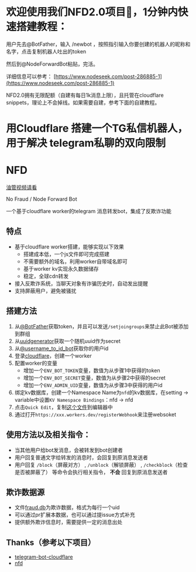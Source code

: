 
# 欢迎使用我们NFD2.0项目🎉，1分钟内快速搭建教程：

用户先去@BotFather，输入 /newbot ，按照指引输入你要创建的机器人的昵称和名字，点击复制机器人吐出的token

然后到@NodeForwardBot粘贴，完活。

详细信息可以参考： [https://www.nodeseek.com/post-286885-1](https://www.nodeseek.com/post-286885-1)

NFD2.0拥有无限配额（自建有每日1k消息上限），且托管在cloudflare snippets，理论上不会掉线。如果需要自建，参考下面的自建教程。


# 用Cloudflare 搭建一个TG私信机器人，用于解决 telegram私聊的双向限制
# NFD
[油管视频请看](https://www.youtube.com/watch?v=DBQqj9UwS1M&list=WL&index=1)

No Fraud / Node Forward Bot

一个基于cloudflare worker的telegram 消息转发bot，集成了反欺诈功能

## 特点
- 基于cloudflare worker搭建，能够实现以下效果
    - 搭建成本低，一个js文件即可完成搭建
    - 不需要额外的域名，利用worker自带域名即可
    - 基于worker kv实现永久数据储存
    - 稳定，全球cdn转发
- 接入反欺诈系统，当聊天对象有诈骗历史时，自动发出提醒
- 支持屏蔽用户，避免被骚扰

## 搭建方法
1. 从[@BotFather](https://t.me/BotFather)获取token，并且可以发送`/setjoingroups`来禁止此Bot被添加到群组
2. 从[uuidgenerator](https://www.uuidgenerator.net/)获取一个随机uuid作为secret
3. 从[@username_to_id_bot](https://t.me/username_to_id_bot)获取你的用户id
4. 登录[cloudflare](https://workers.cloudflare.com/)，创建一个worker
5. 配置worker的变量
    - 增加一个`ENV_BOT_TOKEN`变量，数值为从步骤1中获得的token
    - 增加一个`ENV_BOT_SECRET`变量，数值为从步骤2中获得的secret
    - 增加一个`ENV_ADMIN_UID`变量，数值为从步骤3中获得的用户id
6. 绑定kv数据库，创建一个Namespace Name为`nfd`的kv数据库，在setting -> variable中设置`KV Namespace Bindings`：nfd -> nfd
7. 点击`Quick Edit`，复制[这个文件](./worker.js)到编辑器中
8. 通过打开`https://xxx.workers.dev/registerWebhook`来注册websoket

## 使用方法以及相关指令：

- 当其他用户给bot发消息，会被转发到bot创建者
- 用户回复普通文字给转发的消息时，会回复到原消息发送者
- 用户回复 `/block`（屏蔽对方） ,  `/unblock`（解锁屏蔽） ,  `/checkblock`（检查是否被屏蔽了） 等命令会执行相关指令， **不会** 回复到原消息发送者

## 欺诈数据源
- 文件[fraud.db](./fraud.db)为欺诈数据，格式为每行一个uid
- 可以通过pr扩展本数据，也可以通过提issue方式补充
- 提供额外欺诈信息时，需要提供一定的消息出处

## Thanks（参考以下项目）
- [telegram-bot-cloudflare](https://github.com/cvzi/telegram-bot-cloudflare)
- [nfd](https://github.com/LloydAsp/nfd)
